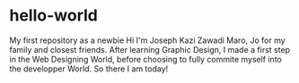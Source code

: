 # hello-world
My first repository as a newbie
Hi I'm Joseph Kazi Zawadi Maro, Jo for my family and closest friends.
After learning Graphic Design, I made a first step in the Web Designing World, before choosing to fully commite myself into the developper World. So there I am today!
